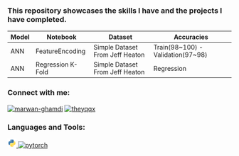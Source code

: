 <h3 align="left">This repository showcases the skills I have and the projects I have completed.</h3>

| **Model** | **Notebook**    | **Dataset**                     | **Accuracies**                      |
|-----------|-----------------|---------------------------------|-------------------------------------|
|    ANN    | FeatureEncoding | Simple Dataset From Jeff Heaton | Train(98~100) - Validation(97\~98)  |
|    ANN    | Regression K-Fold | Simple Dataset From Jeff Heaton | Regression                          |





<h3 align="left">Connect with me:</h3>
<p align="left">
<a href="https://linkedin.com/in/marwan-ghamdi" target="blank"><img align="center" src="https://raw.githubusercontent.com/rahuldkjain/github-profile-readme-generator/master/src/images/icons/Social/linked-in-alt.svg" alt="marwan-ghamdi" height="20" width="20" /></a>
<a href="https://kaggle.com/theyqqx" target="blank"><img align="center" src="https://raw.githubusercontent.com/rahuldkjain/github-profile-readme-generator/master/src/images/icons/Social/kaggle.svg" alt="theyqqx" height="20" width="20" /></a>
</p>

<h3 align="left">Languages and Tools:</h3>
<p align="left"> <a href="https://www.python.org" target="_blank" rel="noreferrer"> <img src="https://raw.githubusercontent.com/devicons/devicon/master/icons/python/python-original.svg" alt="python" height="20" width="20"/> </a> <a href="https://pytorch.org/" target="_blank" rel="noreferrer"> <img src="https://www.vectorlogo.zone/logos/pytorch/pytorch-icon.svg" alt="pytorch" height="20" width="20"/> </a> </p>

